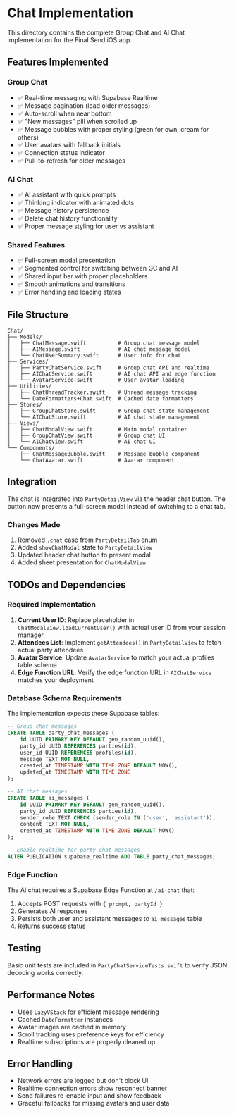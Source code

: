 # Chat Implementation

This directory contains the complete Group Chat and AI Chat implementation for the Final Send iOS app.

## Features Implemented

### Group Chat
- ✅ Real-time messaging with Supabase Realtime
- ✅ Message pagination (load older messages)
- ✅ Auto-scroll when near bottom
- ✅ "New messages" pill when scrolled up
- ✅ Message bubbles with proper styling (green for own, cream for others)
- ✅ User avatars with fallback initials
- ✅ Connection status indicator
- ✅ Pull-to-refresh for older messages

### AI Chat
- ✅ AI assistant with quick prompts
- ✅ Thinking indicator with animated dots
- ✅ Message history persistence
- ✅ Delete chat history functionality
- ✅ Proper message styling for user vs assistant

### Shared Features
- ✅ Full-screen modal presentation
- ✅ Segmented control for switching between GC and AI
- ✅ Shared input bar with proper placeholders
- ✅ Smooth animations and transitions
- ✅ Error handling and loading states

## File Structure

```
Chat/
├── Models/
│   ├── ChatMessage.swift          # Group chat message model
│   ├── AIMessage.swift            # AI chat message model
│   └── ChatUserSummary.swift      # User info for chat
├── Services/
│   ├── PartyChatService.swift     # Group chat API and realtime
│   ├── AIChatService.swift        # AI chat API and edge function
│   └── AvatarService.swift        # User avatar loading
├── Utilities/
│   ├── ChatUnreadTracker.swift    # Unread message tracking
│   └── DateFormatters+Chat.swift  # Cached date formatters
├── Stores/
│   ├── GroupChatStore.swift       # Group chat state management
│   └── AIChatStore.swift          # AI chat state management
├── Views/
│   ├── ChatModalView.swift        # Main modal container
│   ├── GroupChatView.swift        # Group chat UI
│   └── AIChatView.swift           # AI chat UI
└── Components/
    ├── ChatMessageBubble.swift    # Message bubble component
    └── ChatAvatar.swift           # Avatar component
```

## Integration

The chat is integrated into `PartyDetailView` via the header chat button. The button now presents a full-screen modal instead of switching to a chat tab.

### Changes Made
1. Removed `.chat` case from `PartyDetailTab` enum
2. Added `showChatModal` state to `PartyDetailView`
3. Updated header chat button to present modal
4. Added sheet presentation for `ChatModalView`

## TODOs and Dependencies

### Required Implementation
1. **Current User ID**: Replace placeholder in `ChatModalView.loadCurrentUser()` with actual user ID from your session manager
2. **Attendees List**: Implement `getAttendees()` in `PartyDetailView` to fetch actual party attendees
3. **Avatar Service**: Update `AvatarService` to match your actual profiles table schema
4. **Edge Function URL**: Verify the edge function URL in `AIChatService` matches your deployment

### Database Schema Requirements
The implementation expects these Supabase tables:

```sql
-- Group chat messages
CREATE TABLE party_chat_messages (
    id UUID PRIMARY KEY DEFAULT gen_random_uuid(),
    party_id UUID REFERENCES parties(id),
    user_id UUID REFERENCES profiles(id),
    message TEXT NOT NULL,
    created_at TIMESTAMP WITH TIME ZONE DEFAULT NOW(),
    updated_at TIMESTAMP WITH TIME ZONE
);

-- AI chat messages
CREATE TABLE ai_messages (
    id UUID PRIMARY KEY DEFAULT gen_random_uuid(),
    party_id UUID REFERENCES parties(id),
    sender_role TEXT CHECK (sender_role IN ('user', 'assistant')),
    content TEXT NOT NULL,
    created_at TIMESTAMP WITH TIME ZONE DEFAULT NOW()
);

-- Enable realtime for party_chat_messages
ALTER PUBLICATION supabase_realtime ADD TABLE party_chat_messages;
```

### Edge Function
The AI chat requires a Supabase Edge Function at `/ai-chat` that:
1. Accepts POST requests with `{ prompt, partyId }`
2. Generates AI responses
3. Persists both user and assistant messages to `ai_messages` table
4. Returns success status

## Testing

Basic unit tests are included in `PartyChatServiceTests.swift` to verify JSON decoding works correctly.

## Performance Notes

- Uses `LazyVStack` for efficient message rendering
- Cached `DateFormatter` instances
- Avatar images are cached in memory
- Scroll tracking uses preference keys for efficiency
- Realtime subscriptions are properly cleaned up

## Error Handling

- Network errors are logged but don't block UI
- Realtime connection errors show reconnect banner
- Send failures re-enable input and show feedback
- Graceful fallbacks for missing avatars and user data
